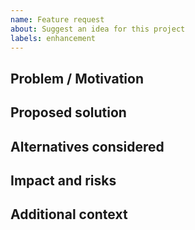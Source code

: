 ```yaml
---
name: Feature request
about: Suggest an idea for this project
labels: enhancement
---
```


## Problem / Motivation

## Proposed solution

## Alternatives considered

## Impact and risks

## Additional context

